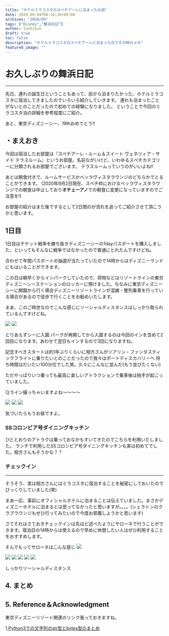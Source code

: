 ```yaml
---
title: "ホテルミラコスタのスペチアーレに泊まったお話"
date: 2020-09-04T08:16:26+09:00
archives: "2020/09"
tags: ["Disney","舞浜日記"]
author: toshikun
draft: true
toc: false
description: "ホテルミラコスタのスペチアーレに泊まったのでその時のメモ"
featured_image: ""
---
```

# お久しぶりの舞浜日記
***
先日、連れの誕生日ということもあって、前から泊まりたかった、ホテルミラコスタに宿泊してきましたのでいろいろ紹介していきます。
連れも泊まったことがないとのことだったので初めての経験になりました。
ということで今回のミラコスタ泊の詳細を参考程度にご紹介。

あと、東京ディズニーシー、19thおめでとう‼

## ・まえおき

今回は宿泊したお部屋は『スペチアーレ・ルーム＆スイート ヴェネツィア・サイド テラスルーム』というお部屋。名前ながいけど、いわゆるスぺチカテゴリーに分類されるお部屋でございます。
テラスルームっていうのがいいよね‼


あとは朝食付きで、ルームサービスかベッラヴィスタラウンジのどちらかでとることができます。
(2020年9月2日現在、スペチ枠におけるベッラヴィスタラウンジでの朝食は中止しており**オチェーアノ**での朝食に変更になっていますのでご注意を!)

お部屋の紹介はまた後でするとして2日間のが流れを追ってご紹介させて頂こうかと思います。

## 1日目

1日目はチケット戦争を勝ち抜きディズニーシーの1dayパスポートを購入しました。といってもそんなに戦争ではなかったので普通にとれたんですけどね。

合わせて年間パスポートの抽選が当たっていたので14時からはディズニーランドにもはいることができます。

この日は朝早くからインパークしていたので、荷物などはリゾートラインの東京ディズニーシーステーションのロッカーに預けました。ちなみに東京ディズニーシーに開園から行く場合ディズニーリゾートラインが混雑・整列乗車を行っている場合があるので徒歩で行くことをお勧めいたします。

まあ、このご時世なのでこんな感じにソーシャルディスタンスはしっかり取られているんですけどね。

<img src="https://lh3.googleusercontent.com/ic9ncqSr71q0DWVW6Va_vFkon-epP98DIESaziodzos6h4PG8vFafWKGZU9bK8uKd0PpPjLpuAYBBhP1yH_Fpiums76Nb_823MKX04ax-fjvAotuzbkG6JtSu89AVp4BBMlwvO9b_Q=w1000" >

<img src="https://lh3.googleusercontent.com/joll0xyvlOSBPiMzdxAa03yLyzdutISvfWZBW-FJmuOgdfi5BcniHPlxPKXUjN-4hnG1YOYt-dIp1Pj1XuxEXK7NFaui3xrjv5PADXrY87md-4Rk43Ah6oeKm_tN1lI8btpDVPnmtg=w1000" >


とりあえずシーに入園
パークが再開してから入園するのは今回のインを含めて2回目になります。あわせて翌日もインするので3回になりますね。


記念すべきスタートは約1年ぶりくらいに相方さんがソアリン・ファンタスティックフライトに乗りたいとのことだったので我々はポートディスカバリーへ
待ち時間はだいたい100分位でした笑。久々にこんなに並んだ(もう並びたくない)

ただやっぱりいつ乗っても最高に楽しいアトラクションで乗車後は拍手が起こっていました。

Ｑライン撮っちゃいますよね～～～～

<img src="https://lh3.googleusercontent.com/joll0xyvlOSBPiMzdxAa03yLyzdutISvfWZBW-FJmuOgdfi5BcniHPlxPKXUjN-4hnG1YOYt-dIp1Pj1XuxEXK7NFaui3xrjv5PADXrY87md-4Rk43Ah6oeKm_tN1lI8btpDVPnmtg=w1000" >

<img src="https://lh3.googleusercontent.com/joll0xyvlOSBPiMzdxAa03yLyzdutISvfWZBW-FJmuOgdfi5BcniHPlxPKXUjN-4hnG1YOYt-dIp1Pj1XuxEXK7NFaui3xrjv5PADXrY87md-4Rk43Ah6oeKm_tN1lI8btpDVPnmtg=w1000" >

<img src="https://lh3.googleusercontent.com/joll0xyvlOSBPiMzdxAa03yLyzdutISvfWZBW-FJmuOgdfi5BcniHPlxPKXUjN-4hnG1YOYt-dIp1Pj1XuxEXK7NFaui3xrjv5PADXrY87md-4Rk43Ah6oeKm_tN1lI8btpDVPnmtg=w1000" >

気づいたらもうお昼ですよ。

### SSコロンビア号ダイニングキッチン

ひととおりのアトラクは乗っておなかもすいてきたのでこちらを利用いたしました。
ランチで利用したSSコロンビア号ダイニングキッチンも実は初めてでした。相方さんもそうかな？？





### チェックイン
***
そうそう、実は相方さんにはミラコスタに宿泊することを秘密にしておいたのでびっくりしていました(笑)

まあ一応、事前にオフィシャルホテルに泊まることは伝えていました。まさかディズニーホテルに泊まるとは思ってなかったと思いますが。。。。(シェラトンのクラブラウンジもぜひ行ってみたいので今度お邪魔しようかと思います)

さてそれはさておきチェックインは先ほど述べたようにサローネで行うことができます。宿泊日の14時からは使えるので早めに休憩したい人はぜひ利用することをおすすめします。


そんでもってサローネはこんな感じ
<img src="画像のファイルパスやURLリンク" >


<img src="画像のファイルパスやURLリンク" >



<img src="画像のファイルパスやURLリンク" >


<img src="画像のファイルパスやURLリンク" >



<img src="画像のファイルパスやURLリンク" >


<img src="画像のファイルパスやURLリンク" >

しっかりソーシャルディスタンス


## 4. まとめ



## 5. Reference＆Acknowledgment
東京ディズニーリゾート関連のリンク張っておきますね。

1,[Python3での文字列のstr型とbytes型のまとめ](https://qiita.com/kuboshu83/items/1c2ad7afda0d9ce71d97)

